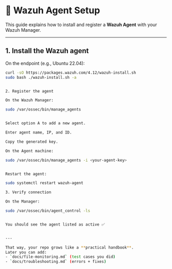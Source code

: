# 🤝 Wazuh Agent Setup

This guide explains how to install and register a **Wazuh Agent** with your Wazuh Manager.

---

## 1. Install the Wazuh agent
On the endpoint (e.g., Ubuntu 22.04):
```bash
curl -sO https://packages.wazuh.com/4.12/wazuh-install.sh
sudo bash ./wazuh-install.sh -a


2. Register the agent

On the Wazuh Manager:

sudo /var/ossec/bin/manage_agents


Select option A to add a new agent.

Enter agent name, IP, and ID.

Copy the generated key.

On the Agent machine:

sudo /var/ossec/bin/manage_agents -i <your-agent-key>


Restart the agent:

sudo systemctl restart wazuh-agent

3. Verify connection

On the Manager:

sudo /var/ossec/bin/agent_control -ls


You should see the agent listed as active ✅


---

That way, your repo grows like a **practical handbook**.  
Later you can add:  
- `docs/file-monitoring.md` (test cases you did)  
- `docs/troubleshooting.md` (errors + fixes)  
